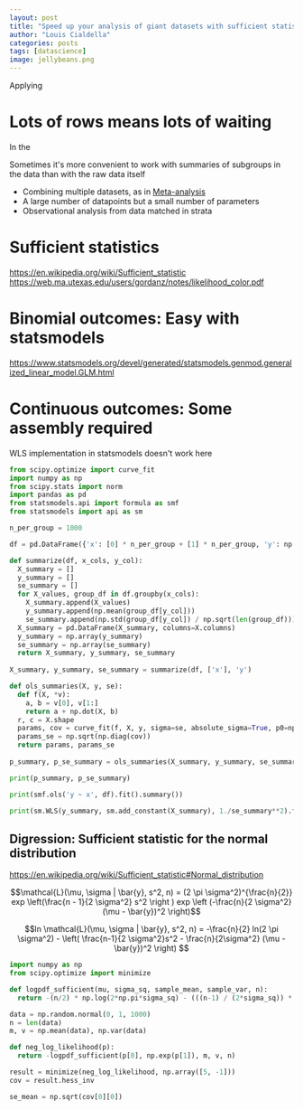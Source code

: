 ```yaml
---
layout: post
title: "Speed up your analysis of giant datasets with sufficient statistics"
author: "Louis Cialdella"
categories: posts
tags: [datascience]
image: jellybeans.png
---
```


Applying 

# Lots of rows means lots of waiting

In the 

Sometimes it's more convenient to work with summaries of subgroups in the data than with the raw data itself

- Combining multiple datasets, as in [Meta-analysis](https://en.wikipedia.org/wiki/Meta-analysis)
- A large number of datapoints but a small number of parameters
- Observational analysis from data matched in strata

# Sufficient statistics

https://en.wikipedia.org/wiki/Sufficient_statistic
https://web.ma.utexas.edu/users/gordanz/notes/likelihood_color.pdf
# Binomial outcomes: Easy with statsmodels

https://www.statsmodels.org/devel/generated/statsmodels.genmod.generalized_linear_model.GLM.html

# Continuous outcomes: Some assembly required

WLS implementation in statsmodels doesn't work here

```python
from scipy.optimize import curve_fit
import numpy as np
from scipy.stats import norm
import pandas as pd
from statsmodels.api import formula as smf
from statsmodels import api as sm

n_per_group = 1000

df = pd.DataFrame({'x': [0] * n_per_group + [1] * n_per_group, 'y': np.concatenate((norm(1, 4).rvs(n_per_group), norm(3, 4).rvs(n_per_group)))})

def summarize(df, x_cols, y_col):
  X_summary = []
  y_summary = []
  se_summary = []
  for X_values, group_df in df.groupby(x_cols):
    X_summary.append(X_values)
    y_summary.append(np.mean(group_df[y_col]))
    se_summary.append(np.std(group_df[y_col]) / np.sqrt(len(group_df)))
  X_summary = pd.DataFrame(X_summary, columns=X.columns)
  y_summary = np.array(y_summary)
  se_summary = np.array(se_summary)
  return X_summary, y_summary, se_summary
  
X_summary, y_summary, se_summary = summarize(df, ['x'], 'y')

def ols_summaries(X, y, se):
  def f(X, *v):
    a, b = v[0], v[1:]
    return a + np.dot(X, b)
  r, c = X.shape
  params, cov = curve_fit(f, X, y, sigma=se, absolute_sigma=True, p0=np.ones(c+1))
  params_se = np.sqrt(np.diag(cov))
  return params, params_se
  
p_summary, p_se_summary = ols_summaries(X_summary, y_summary, se_summary)

print(p_summary, p_se_summary)

print(smf.ols('y ~ x', df).fit().summary())

print(sm.WLS(y_summary, sm.add_constant(X_summary), 1./se_summary**2).fit().summary())
```

## Digression: Sufficient statistic for the normal distribution

https://en.wikipedia.org/wiki/Sufficient_statistic#Normal_distribution

$$\mathcal{L}(\mu, \sigma | \bar{y}, s^2, n) = (2 \pi \sigma^2)^{\frac{n}{2}} exp \left(\frac{n - 1}{2 \sigma^2} s^2 \right ) exp \left (-\frac{n}{2 \sigma^2} (\mu - \bar{y})^2 \right)$$

$$ln \mathcal{L}(\mu, \sigma | \bar{y}, s^2, n) = -\frac{n}{2} ln(2 \pi \sigma^2) - \left( \frac{n-1}{2 \sigma^2}s^2 - \frac{n}{2\sigma^2} (\mu - \bar{y})^2 \right) $$

```python
import numpy as np
from scipy.optimize import minimize

def logpdf_sufficient(mu, sigma_sq, sample_mean, sample_var, n):
  return -(n/2) * np.log(2*np.pi*sigma_sq) - (((n-1) / (2*sigma_sq)) * sample_var) - ((n / (2*sigma_sq)) * (mu - sample_mean)**2) 

data = np.random.normal(0, 1, 1000)
n = len(data)
m, v = np.mean(data), np.var(data)

def neg_log_likelihood(p):
  return -logpdf_sufficient(p[0], np.exp(p[1]), m, v, n)

result = minimize(neg_log_likelihood, np.array([5, -1]))
cov = result.hess_inv

se_mean = np.sqrt(cov[0][0])
```
